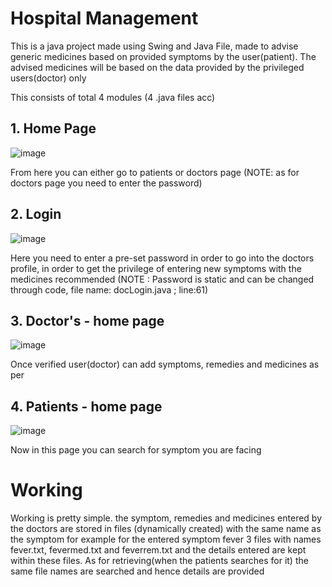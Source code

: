 # Hospital Management
This is a java project made using Swing and Java File, made to advise generic medicines based on provided symptoms by the user(patient). The advised medicines will be based on the data provided by the privileged users(doctor) only

This consists of total 4 modules (4 .java files acc)

## 1. Home Page 
![image](https://user-images.githubusercontent.com/85066773/170926378-6e8e9271-92c2-4c90-8874-44ff78a67a45.png)

From here you can either go to patients or doctors page
(NOTE: as for doctors page you need to enter the password) 

## 2. Login 
![image](https://user-images.githubusercontent.com/85066773/170926521-8ca89262-4c89-4264-89fe-b57dc79e25f4.png)

Here you need to enter a pre-set password in order to go into the doctors profile, in order to get the privilege of entering new symptoms with the medicines recommended
(NOTE : Password is static and can be changed through code, file name: docLogin.java ; line:61)


## 3. Doctor's - home page
![image](https://user-images.githubusercontent.com/85066773/170928278-004047bb-de53-4a01-bd0d-27d388696cc2.png)

Once verified user(doctor) can add symptoms, remedies and medicines as per

## 4. Patients - home page
![image](https://user-images.githubusercontent.com/85066773/170929832-83a287c4-9db5-4a40-a830-b5fad6fdb609.png)

Now in this page you can search for symptom you are facing

# Working 
Working is pretty simple. the symptom, remedies and medicines entered by the doctors are stored in files (dynamically created) with the same name as the symptom for example for the entered symptom fever 3 files with names fever.txt, fevermed.txt and feverrem.txt and the details entered are kept within these files. As for retrieving(when the patients searches for it) the same file names are searched and hence details are provided
